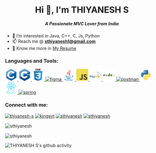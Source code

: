 <h1 align="center">Hi 👋, I'm THIYANESH S</h1>
<h5 align="center">A Passionate MVC Lover from India</h5>

- 👀 I’m interested in Java, C++, C, Js, Python
- 📫 Reach me @ **sthiyanesh1@gmail.com**
- 📄 Know me more in [My Resume](https://drive.google.com/file/d/1uBSFCM0c4ktJVWXPaY_kSGUTeGqWGcYH/view?usp=sharing)

<h3 align="left">Languages and Tools:</h3>
<p align="left"> <a href="https://www.cprogramming.com/" target="_blank" rel="noreferrer"> <img src="https://raw.githubusercontent.com/devicons/devicon/master/icons/c/c-original.svg" alt="c" width="40" height="40"/> </a> <a href="https://www.w3schools.com/cpp/" target="_blank" rel="noreferrer"> <img src="https://raw.githubusercontent.com/devicons/devicon/master/icons/cplusplus/cplusplus-original.svg" alt="cplusplus" width="40" height="40"/> </a> <a href="https://www.w3schools.com/css/" target="_blank" rel="noreferrer"> <img src="https://raw.githubusercontent.com/devicons/devicon/master/icons/css3/css3-original-wordmark.svg" alt="css3" width="40" height="40"/> </a> <a href="https://www.figma.com/" target="_blank" rel="noreferrer"> <img src="https://www.vectorlogo.zone/logos/figma/figma-icon.svg" alt="figma" width="40" height="40"/> </a> <a href="https://www.java.com" target="_blank" rel="noreferrer"> <img src="https://raw.githubusercontent.com/devicons/devicon/master/icons/java/java-original.svg" alt="java" width="40" height="40"/> </a> <a href="https://developer.mozilla.org/en-US/docs/Web/JavaScript" target="_blank" rel="noreferrer"> <img src="https://raw.githubusercontent.com/devicons/devicon/master/icons/javascript/javascript-original.svg" alt="javascript" width="40" height="40"/> </a> <a href="https://www.mysql.com/" target="_blank" rel="noreferrer"> <img src="https://raw.githubusercontent.com/devicons/devicon/master/icons/mysql/mysql-original-wordmark.svg" alt="mysql" width="40" height="40"/> </a> <a href="https://nodejs.org" target="_blank" rel="noreferrer"> <img src="https://raw.githubusercontent.com/devicons/devicon/master/icons/nodejs/nodejs-original-wordmark.svg" alt="nodejs" width="40" height="40"/> </a> <a href="https://postman.com" target="_blank" rel="noreferrer"> <img src="https://www.vectorlogo.zone/logos/getpostman/getpostman-icon.svg" alt="postman" width="40" height="40"/> </a> <a href="https://www.python.org" target="_blank" rel="noreferrer"> <img src="https://raw.githubusercontent.com/devicons/devicon/master/icons/python/python-original.svg" alt="python" width="40" height="40"/> </a> <a href="https://reactjs.org/" target="_blank" rel="noreferrer"> <img src="https://raw.githubusercontent.com/devicons/devicon/master/icons/react/react-original-wordmark.svg" alt="react" width="40" height="40"/> </a> <a href="https://spring.io/" target="_blank" rel="noreferrer"> <img src="https://www.vectorlogo.zone/logos/springio/springio-icon.svg" alt="spring" width="40" height="40"/> </a> </p>

<h3 align="left">Connect with me:</h3>
<p align="left">
<a href="https://linkedin.com/in/thiyanesh-s" target="blank"><img align="center" src="https://raw.githubusercontent.com/rahuldkjain/github-profile-readme-generator/master/src/images/icons/Social/linked-in-alt.svg" alt="thiyanesh-s" height="30" width="40" /></a>
<a href="https://www.leetcode.com/kingsvt" target="blank"><img align="center" src="https://raw.githubusercontent.com/rahuldkjain/github-profile-readme-generator/master/src/images/icons/Social/leet-code.svg" alt="kingsvt" height="30" width="40" /></a>
<a href="https://codeforces.com/profile/sthiyanesh" target="blank"><img align="center" src="https://raw.githubusercontent.com/rahuldkjain/github-profile-readme-generator/master/src/images/icons/Social/codeforces.svg" alt="sthiyanesh" height="30" width="40" /></a>
<a href="https://www.codechef.com/users/sthiyanesh" target="blank"><img align="center" src="https://cdn.jsdelivr.net/npm/simple-icons@3.1.0/icons/codechef.svg" alt="sthiyanesh" height="30" width="40" /></a>
</p>


<p><img align="center" src="https://github-readme-stats.vercel.app/api/top-langs?username=sthiyanesh&show_icons=true&locale=en&layout=compact" alt="sthiyanesh" /></p>

<p><img align="center" src="https://github-readme-streak-stats.herokuapp.com/?user=sthiyanesh&" alt="sthiyanesh" /></p>

![THIYANESH S's github activity](https://activity-graph.herokuapp.com/graph?username=sthiyanesh&bg_color=1f1f1f&color=d1c7d0&line=f4f0f4&point=908e8e&area=true&hide_border=true)

